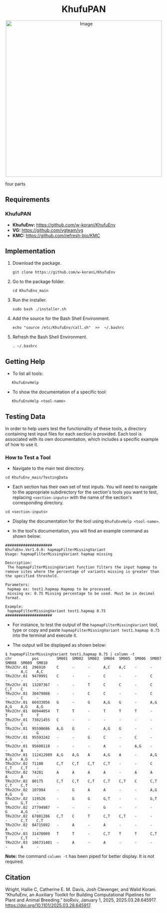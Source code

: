 <div align="center">
  <center><h1>KhufuPAN</h1></center>
  <img width="500" alt="Image" src="https://github.com/user-attachments/assets/52299e9b-44ab-485b-9e9d-4735f32af7bf" />
</div>

four parts

<!-- You may use this if you like? :)
## Table of Contents
1. [Requirements](#requirements)
2. [Installation](#installation)
3. [Uninstallation](#uninstallation)
4. [Getting Help](#getting-help)
5. [Testing Data](#testing-data)
6. [Citation](#citation)
7. [Available Tools](#available-tools)
-->

## Requirements
### KhufuPAN
- **KhufuEnv:** https://github.com/w-korani/KhufuEnv
- **VG:** https://github.com/vgteam/vg
- **KMC:** https://github.com/refresh-bio/KMC


## Implementation

1. Download the package.
   ```
   git clone https://github.com/w-korani/KhufuEnv
   ```
2. Go to the package folder.
   ```
   cd KhufuEnv_main
   ```
3. Run the installer.
   ```
   sudo bash ./installer.sh
   ```
4. Add the source for the Bash Shell Environment.
   ```
   echo "source /etc/KhufuEnv/call.sh"  >>  ~/.bashrc
   ```
5. Refresh the Bash Shell Environment.
   ```
   . ~/.bashrc
   ```


## Getting Help
- To list all tools:
```
   KhufuEnvHelp
```
- To show the documentation of a specific tool:
```
   KhufuEnvHelp <tool-name>
```
## Testing Data
In order to help users test the functionality of these tools, a directory containing test input files for each section is provided. Each tool is associated with its own documentation, which includes a specific example of how to use it. 

### How to Test a Tool
- Navigate to the main test directory.
```
cd KhufuEnv_main/TestingData
```
- Each section has their own set of test inputs. You will need to navigate to the appropriate subdirectory for the section's tools you want to test, replacing `<section-inputs>` with the name of the section's corresponding directory.
```
cd <section-inputs> 
```
- Display the documentation for the tool using `KhufuEnvHelp <tool-name>`.

- In the tool's documentation, you will find an example command as shown below:
```
#####################
KhufuEnv.Ver1.0.0: hapmapFilterMissingVariant
Usage: hapmapFilterMissingVariant hapmap missing

Description:
 The hapmapFilterMissingVariant function filters the input hapmap to remove sites where the percentage of variants missing is greater than the specified threshold. 

Parameters:
 hapmap ex: test1.hapmap Hapmap to be processed. 
 missing ex: 0.75 Missing percentage to be used. Must be in decimal format.

Example:
 hapmapFilterMissingVariant test1.hapmap 0.75
#####################
 ``` 
- For instance, to test the output of the `hapmapFilterMissingVariant` tool, type or copy and paste `hapmapFilterMissingVariant test1.hapmap 0.75` into the terminal and execute it. 

- The output will be displayed as shown below:
```
$ hapmapFilterMissingVariant test1.hapmap 0.75 | column -t
chr         pos        SM001  SM002  SM003  SM004  SM005  SM006  SM007  SM008  SM009  SM010
TRv2Chr.01  296910     C      -      -      A,C    A,C    -      -      -      A,C    A,C
TRv2Chr.01  9470991    C      -      -      C      -      -      C      -      -      -
TRv2Chr.01  13207367   -      -      T      C      C      -      C      C,T    C      -
TRv2Chr.01  30479088   -      -      C      C      -      -      C      -      C      -
TRv2Chr.01  66933056   G      -      G      A,G    G      -      A,G    A,G    A,G    A,G
TRv2Chr.01  66944054   T      T      -      T      T      T      -      T      T      T
TRv2Chr.01  73021455   C      -      -      -      -      -      -      C      C      -
TRv2Chr.01  95590686   A,G    G      -      A,G    G      -      -      -      -      G
TRv2Chr.01  95593242   -      -      G      C      -      C      -      -      -      -
TRv2Chr.01  95608110   -      -      -      A      -      A,G    -      -      A      -
TRv2Chr.01  112412989  A,G    A,G    A      A,G    A      -      A,G    A,G    A,G    -
TRv2Chr.02  71100      C,T    C,T    C,T    C,T    -      -      C      C,T    C,T    -
TRv2Chr.02  74281      A      A      A      A      -      A      A      A      A      -
TRv2Chr.02  80175      C,T    C,T    C,T    C,T    C,T    C      C,T    C,T    C,T    -
TRv2Chr.02  107994     -      G      A      A      -      -      A,G    A,G    G      -
TRv2Chr.02  119526     -      G      G      G,T    -      -      G,T    G      G,T    -
TRv2Chr.02  27794987   -      -      -      G      -      -      -      G      A,G    -
TRv2Chr.02  67801286   C,T    C      T      C,T    C,T    -      -      -      C,T    C,T
TRv2Chr.02  84715892   -      A      -      A      -      -      -      A      -      -
TRv2Chr.03  31478009   T      T      -      C,T    T      T      C,T    T      C,T    -
TRv2Chr.03  106731401  -      A      -      A      -      -      -      -      A      -
```
**Note:** the command `column -t` has been piped for better display. It is not required.


## Citation
Wright, Hallie C, Catherine E. M. Davis, Josh Clevenger, and Walid Korani. “KhufuEnv, an Auxiliary Toolkit for Building Computational Pipelines for Plant and Animal Breeding.” bioRxiv, January 1, 2025, 2025.03.28.645917. https://doi.org/10.1101/2025.03.28.645917.
